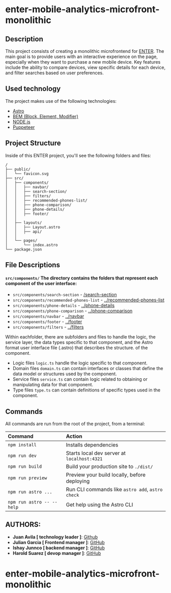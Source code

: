 # enter-mobile-analytics-microfront-monolithic

## Description
This project consists of creating a monolithic microfrontend for [ENTER](https://www.enter.co/). The main goal is to provide users with an interactive experience on the page, especially when they want to purchase a new mobile device. Key features include the ability to compare devices, view specific details for each device, and filter searches based on user preferences.

## Used technology
The project makes use of the following technologies:

- [Astro](https://astro.build/)
- [BEM (Block, Element, Modifier)](http://getbem.com/)
- [NODE.js](https://nodejs.org/en)
- [Puppeteer](https://pptr.dev/)

##  Project Structure

Inside of this ENTER project, you'll see the following folders and files:

```text
/
├── public/
│   └── favicon.svg
├── src/
│   ├── components/
│   │   ├── navbar/
│   │   ├── search-section/
│   │   ├── filters/
│   │   ├── recommended-phones-list/
│   │   ├── phone-comparison/
│   │   ├── phone-details/
│   │   ├── footer/
│   │
│   ├── layouts/
│   │   ├── Layout.astro
│   │   ├── api/
│   │
│   └── pages/
│       └── index.astro
└── package.json
```

##  File Descriptions


#### `src/components/` The directory contains the folders that represent each component of the user interface:
* `src/components/search-section` - [/search-section](/src/components/search-section/)
* `src/components/recommended-phones-list` - [../recommended-phones-list](/src/components/recommended-phones-list/)
* `src/components/phone-details` - [../phone-details](/src/components/phone-details/)
* `src/components/phone-comparison` - [../phone-comparison](/src/components/phone-comparison/)
* `src/components/navbar` - [../navbar](/src/components/navbar/)
* `src/components/footer` - [../footer](/src/components/footer/)
* `src/components/filters` - [../filters](/src/components/filters/)

 Within eachfolder, there are subfolders and files to handle the logic, the service layer, the data types specific to that component, and the Astro format user interface file (.astro) that describes the structure. of the component.

* Logic files `logic.ts` handle the logic specific to that component.
* Domain files `domain.ts` can contain interfaces or classes that define the data model or structures used by the component.
* Service files `service.ts` can contain logic related to obtaining or manipulating data for that component.
* Type files `type.ts` can contain definitions of specific types used in the component.



##  Commands

All commands are run from the root of the project, from a terminal:

| Command                   | Action                                           |
| :------------------------ | :----------------------------------------------- |
| `npm install`             | Installs dependencies                            |
| `npm run dev`             | Starts local dev server at `localhost:4321`      |
| `npm run build`           | Build your production site to `./dist/`          |
| `npm run preview`         | Preview your build locally, before deploying     |
| `npm run astro ...`       | Run CLI commands like `astro add`, `astro check` |
| `npm run astro -- --help` | Get help using the Astro CLI                     |

## AUTHORS:

- **Juan Avila [ technology leader ]**: [Github](https://github.com/JuanDAC)
- **Julian Garcia [ Frontend manager ]**: [GitHub](https://github.com/Julibeto84)
- **Ishay Junnco [ backend manager ]**: [GitHub](https://github.com/IshayJQ)
- **Harold Suarez [ devop manager ]**: [GitHub](https://github.com/HaroldS10)


# enter-mobile-analytics-microfront-monolithic
